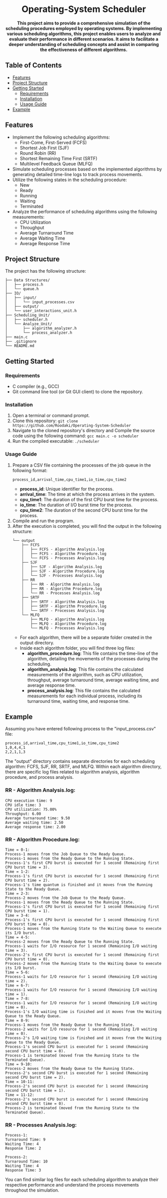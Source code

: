 <div align="center">
  <h1><strong>Operating-System Scheduler</strong></h1>
  <p><strong>This project aims to provide a comprehensive simulation of the scheduling procedures employed by operating systems. By implementing various scheduling algorithms, this project enables users to analyze and evaluate their performance in different scenarios. It aims to facilitate a deeper understanding of scheduling concepts and assist in comparing the effectiveness of different algorithms.</strong></p>
</div>

## Table of Contents
- [Features](#features)
- [Project Structure](#project-structure)
- [Getting Started](#getting-started)
  - [Requirements](#requirements)
  - [Installation](#installation)
  - [Usage Guide](#usage-guide)
- [Example](#example)

## Features
- Implement the following scheduling algorithms:
  - First-Come, First-Served (FCFS)
  - Shortest Job First (SJF)
  - Round Robin (RR)
  - Shortest Remaining Time First (SRTF)
  - Multilevel Feedback Queue (MLFQ)
- Simulate scheduling processes based on the implemented algorithms by generating detailed time-line logs to track process movements.
- Utilize the following states in the scheduling procedure:
  - New
  - Ready
  - Running
  - Waiting
  - Terminated
- Analyze the performance of scheduling algorithms using the following measurements:
  - CPU Utilization
  - Throughput
  - Average Turnaround Time
  - Average Waiting Time
  - Average Response Time

## Project Structure
The project has the following structure:
```
├── Data Structures/
│   ├── process.h
│   └── queue.h
├── IO/
│   ├── input/
│   │   └── input_processes.csv
│   ├── output/
│   └── user_interactions_unit.h
├── Scheduling_Unit/
│   ├── scheduler.h
│   └── Analyze_Unit/
│       ├── algorithm_analyzer.h
│       └── process_analyzer.h
├── main.c
├── .gitignore
└── README.md
```

## Getting Started
### Requirements
* C compiler (e.g., GCC)
* Git command line tool (or Git GUI client) to clone the repository.
### Installation
1. Open a terminal or command prompt.
2. Clone this repository: `git clone https://github.com/Roodaki/Operating-System-Scheduler`
3. Navigate to the cloned repository's directory and Compile the source code using the following command: `gcc main.c -o scheduler`
4. Run the compiled executable: `./scheduler`
### Usage Guide
1. Prepare a CSV file containing the processes of the job queue in the following format: 
    ```
    process_id,arrival_time,cpu_time1,io_time,cpu_time2
    ```
    - **process_id**: Unique identifier for the process.
    - **arrival_time**: The time at which the process arrives in the system.
    - **cpu_time1**: The duration of the first CPU burst time for the process.
    - **io_time**: The duration of I/O burst time for the process.
    - **cpu_time2**: The duration of the second CPU burst time for the process.
2. Compile and run the program.
3. After the execution is completed, you will find the output in the following structure:
    ```
    └── output
        ├── FCFS
        │   ├── FCFS - Algorithm Analysis.log
        │   ├── FCFS - Algorithm Procedure.log
        │   └── FCFS - Processes Analysis.log
        ├── SJF
        │   ├── SJF - Algorithm Analysis.log
        │   ├── SJF - Algorithm Procedure.log
        │   └── SJF - Processes Analysis.log
        ├── RR
        │   ├── RR - Algorithm Analysis.log
        │   ├── RR - Algorithm Procedure.log
        │   └── RR - Processes Analysis.log
        ├── SRTF
        │   ├── SRTF - Algorithm Analysis.log
        │   ├── SRTF - Algorithm Procedure.log
        │   └── SRTF - Processes Analysis.log
        └── MLFQ
            ├── MLFQ - Algorithm Analysis.log
            ├── MLFQ - Algorithm Procedure.log
            └── MLFQ - Processes Analysis.log
    ```
    - For each algorithm, there will be a separate folder created in the output directory.
    - Inside each algorithm folder, you will find three log files:
        - **algorithm_procedure.log**: This file contains the time-line of the algorithm, detailing the movements of the processes during the scheduling.
        - **algorithm_analysis.log**: This file contains the calculated measurements of the algorithm, such as CPU utilization, throughput, average turnaround time, average waiting time, and average response time.
        - **process_analysis.log**: This file contains the calculated measurements for each individual process, including its turnaround time, waiting time, and response time.

## Example
Assuming you have entered following process to the "input_process.csv" file:
```
process_id,arrival_time,cpu_time1,io_time,cpu_time2
1,0,4,4,1
2,2,1,1,3
```
The "output" directory contains separate directories for each scheduling algorithm: FCFS, SJF, RR, SRTF, and MLFQ. Within each algorithm directory, there are specific log files related to algorithm analysis, algorithm procedure, and process analysis.
### RR - Algorithm Analysis.log:
```
CPU execution time: 9
CPU idle time: 3
CPU utilization: 75.00%
Throughput: 6.00
Average turnaround time: 9.50
Average waiting time: 2.50
Average response time: 2.00
```
### RR - Algorithm Procedure.log:
```
Time = 0-1:
Process-1 moves from the Job Queue to the Ready Queue.
Process-1 moves from the Ready Queue to the Running State.
Process-1's first CPU burst is executed for 1 second (Remaining first CPU burst time = 3).
Time = 1-2:
Process-1's first CPU burst is executed for 1 second (Remaining first CPU burst time = 2).
Process-1's time quantum is finished and it moves from the Running State to the Ready Queue.
Time = 2-3:
Process-2 moves from the Job Queue to the Ready Queue.
Process-1 moves from the Ready Queue to the Running State.
Process-1's first CPU burst is executed for 1 second (Remaining first CPU burst time = 1).
Time = 3-4:
Process-1's first CPU burst is executed for 1 second (Remaining first CPU burst time = 0).
Process-1 moves from the Running State to the Waiting Queue to execute its I/O burst.
Time = 4-5:
Process-2 moves from the Ready Queue to the Running State.
Process-1 waits for I/O resource for 1 second (Remaining I/O waiting time = 3).
Process-2's first CPU burst is executed for 1 second (Remaining first CPU burst time = 0).
Process-2 moves from the Running State to the Waiting Queue to execute its I/O burst.
Time = 5-6:
Process-1 waits for I/O resource for 1 second (Remaining I/O waiting time = 2).
Time = 6-7:
Process-1 waits for I/O resource for 1 second (Remaining I/O waiting time = 1).
Time = 7-8:
Process-1 waits for I/O resource for 1 second (Remaining I/O waiting time = 0).
Process-1's I/O waiting time is finished and it moves from the Waiting Queue to the Ready Queue.
Time = 8-9:
Process-1 moves from the Ready Queue to the Running State.
Process-2 waits for I/O resource for 1 second (Remaining I/O waiting time = 0).
Process-2's I/O waiting time is finished and it moves from the Waiting Queue to the Ready Queue.
Process-1's second CPU burst is executed for 1 second (Remaining second CPU burst time = 0).
Process-1 is terminated (moved from the Running State to the Terminated Queue).
Time = 9-10:
Process-2 moves from the Ready Queue to the Running State.
Process-2's second CPU burst is executed for 1 second (Remaining second CPU burst time = 2).
Time = 10-11:
Process-2's second CPU burst is executed for 1 second (Remaining second CPU burst time = 1).
Time = 11-12:
Process-2's second CPU burst is executed for 1 second (Remaining second CPU burst time = 0).
Process-2 is terminated (moved from the Running State to the Terminated Queue).
```
### RR - Processes Analysis.log:
```
Process-1:
Turnaround Time: 9
Waiting Time: 4
Response Time: 2

Process-2:
Turnaround Time: 10
Waiting Time: 4
Response Time: 3
```
You can find similar log files for each scheduling algorithm to analyze their respective performance and understand the process movements throughout the simulation.
